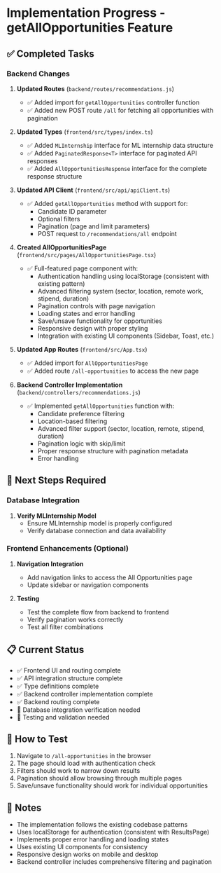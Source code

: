 # Implementation Progress - getAllOpportunities Feature

## ✅ Completed Tasks

### Backend Changes
1. **Updated Routes** (`backend/routes/recommendations.js`)
   - ✅ Added import for `getAllOpportunities` controller function
   - ✅ Added new POST route `/all` for fetching all opportunities with pagination

2. **Updated Types** (`frontend/src/types/index.ts`)
   - ✅ Added `MLInternship` interface for ML internship data structure
   - ✅ Added `PaginatedResponse<T>` interface for paginated API responses
   - ✅ Added `AllOpportunitiesResponse` interface for the complete response structure

3. **Updated API Client** (`frontend/src/api/apiClient.ts`)
   - ✅ Added `getAllOpportunities` method with support for:
     - Candidate ID parameter
     - Optional filters
     - Pagination (page and limit parameters)
     - POST request to `/recommendations/all` endpoint

4. **Created AllOpportunitiesPage** (`frontend/src/pages/AllOpportunitiesPage.tsx`)
   - ✅ Full-featured page component with:
     - Authentication handling using localStorage (consistent with existing pattern)
     - Advanced filtering system (sector, location, remote work, stipend, duration)
     - Pagination controls with page navigation
     - Loading states and error handling
     - Save/unsave functionality for opportunities
     - Responsive design with proper styling
     - Integration with existing UI components (Sidebar, Toast, etc.)

5. **Updated App Routes** (`frontend/src/App.tsx`)
   - ✅ Added import for `AllOpportunitiesPage`
   - ✅ Added route `/all-opportunities` to access the new page

6. **Backend Controller Implementation** (`backend/controllers/recommendations.js`)
   - ✅ Implemented `getAllOpportunities` function with:
     - Candidate preference filtering
     - Location-based filtering
     - Advanced filter support (sector, location, remote, stipend, duration)
     - Pagination logic with skip/limit
     - Proper response structure with pagination metadata
     - Error handling

## 🔄 Next Steps Required

### Database Integration
1. **Verify MLInternship Model**
   - Ensure MLInternship model is properly configured
   - Verify database connection and data availability

### Frontend Enhancements (Optional)
1. **Navigation Integration**
   - Add navigation links to access the All Opportunities page
   - Update sidebar or navigation components

2. **Testing**
   - Test the complete flow from backend to frontend
   - Verify pagination works correctly
   - Test all filter combinations

## 📋 Current Status
- ✅ Frontend UI and routing complete
- ✅ API integration structure complete
- ✅ Type definitions complete
- ✅ Backend controller implementation complete
- ✅ Backend routing complete
- 🔄 Database integration verification needed
- 🔄 Testing and validation needed

## 🚀 How to Test
1. Navigate to `/all-opportunities` in the browser
2. The page should load with authentication check
3. Filters should work to narrow down results
4. Pagination should allow browsing through multiple pages
5. Save/unsave functionality should work for individual opportunities

## 📝 Notes
- The implementation follows the existing codebase patterns
- Uses localStorage for authentication (consistent with ResultsPage)
- Implements proper error handling and loading states
- Uses existing UI components for consistency
- Responsive design works on mobile and desktop
- Backend controller includes comprehensive filtering and pagination
